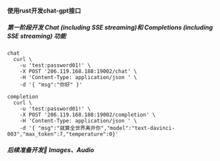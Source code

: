 

#### 使用rust开发chat-gpt接口
##### 第一阶段开发 Chat (including SSE streaming)和 Completions (including SSE streaming) 功能
```
chat
  curl \
	-u 'test:password01!' \
	-X POST '206.119.168.188:19002/chat' \
	-H 'Content-Type: application/json ' \
	-d '{ "msg":"你好" }'
```

```
completion
  curl \
	-u 'test:password01!' \
	-X POST '206.119.168.188:19002/completion' \
	-H 'Content-Type: application/json ' \
	-d '{ "msg":"就算全世界离开你","model":"text-davinci-003","max_token":7,"temperature":0}'	

```

##### 后续准备开发🔂 Images、Audio



